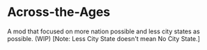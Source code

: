 # Across-the-Ages
A mod that focused on more nation possible and less city states as possible. (WIP)
[Note: Less City State doesn't mean No City State.]
